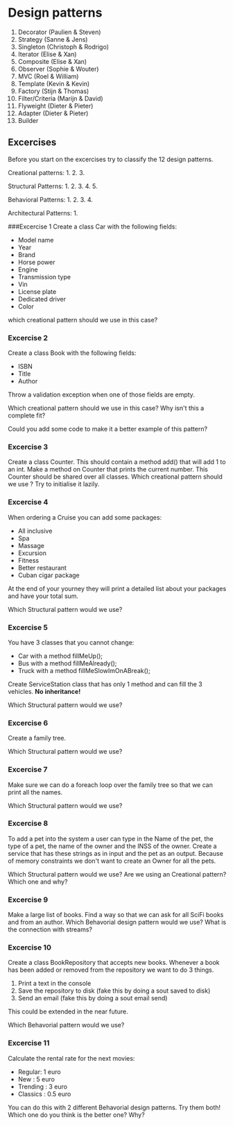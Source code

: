# Design patterns

1. Decorator (Paulien & Steven)
2. Strategy (Sanne & Jens)
3. Singleton (Christoph & Rodrigo)
4. Iterator (Elise & Xan)
5. Composite (Elise & Xan)
6. Observer (Sophie & Wouter)
7. MVC (Roel & William)
8. Template (Kevin & Kevin)
9. Factory (Stijn & Thomas)
10. Filter/Criteria (Marijn & David)
11. Flyweight (Dieter & Pieter)
12. Adapter (Dieter & Pieter)
13. Builder

## Excercises
Before you start on the excercises try to classify the 12 design patterns.

Creational patterns:
1. 
2. 
3. 

Structural Patterns:
1. 
2. 
3. 
4. 
5. 

Behavioral Patterns:
1. 
2. 
3. 
4. 

Architectural Patterns:
1. 


###Excercise 1
Create a class Car with the following fields:
* Model name
* Year
* Brand
* Horse power
* Engine
* Transmission type
* Vin
* License plate
* Dedicated driver
* Color

which creational pattern should we use in this case?

### Excercise 2
Create a class Book with the following fields:
* ISBN
* Title
* Author

Throw a validation exception when one of those fields are empty.

Which creational pattern should we use in this case?
Why isn't this a complete fit?

Could you add some code to make it a better example of this pattern?

### Excercise 3
Create a class Counter.
This should contain a method add() that will add 1 to an int.
Make a method on Counter that prints the current number.
This Counter should be shared over all classes.
Which creational pattern should we use ?
Try to initialise it lazily.

### Excercise 4
When ordering a Cruise you can add some packages:
* All inclusive
* Spa
* Massage
* Excursion
* Fitness
* Better restaurant
* Cuban cigar package

At the end of your yourney they will print a detailed list about your packages and have your total sum.

Which Structural pattern would we use?

### Excercise 5
You have 3 classes that you cannot change:
* Car with a method fillMeUp();
* Bus with a method fillMeAlready();
* Truck with a method fillMeSlowImOnABreak();

Create ServiceStation class that has only 1 method and can fill the 3 vehicles.
**No inheritance!**

Which Structural pattern would we use?

### Excercise 6
Create a family tree.

Which Structural pattern would we use?

### Excercise 7
Make sure we can do a foreach loop over the family tree so that we can print all the names.

Which Structural pattern would we use?

### Excercise 8
To add a pet into the system a user can type in the Name of the pet, the type of a pet, the name of the owner and the INSS of the owner. 
Create a service that has these strings as in input and the pet as an output. 
Because of memory constraints we don't want to create an Owner for all the pets.


Which Structural pattern would we use?
Are we using an Creational pattern? Which one and why? 

### Excercise 9
Make a large list of books. Find a way so that we can ask for all SciFi books and from an author.
Which Behavorial design pattern would we use?
What is the connection with streams?

### Excercise 10
Create a class BookRepository that accepts new books. Whenever a book has been added or removed from the repository we want to do 3 things. 
1. Print a text in the console
2. Save the repository to disk (fake this by doing a sout saved to disk)
3. Send an email (fake this by doing a sout email send)

This could be extended in the near future.

Which Behavorial pattern would we use?

### Excercise 11
Calculate the rental rate for the next movies:
* Regular: 1 euro
* New : 5 euro
* Trending : 3 euro
* Classics : 0.5 euro

You can do this with 2 different Behavorial design patterns. Try them both!
Which one do you think is the better one? Why?